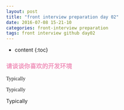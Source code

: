 ```yaml
---
layout: post
title: "front interview preparation day 02"
date: 2016-07-08 15-21-10
categories: front-interview preparation
tags: front interview github day02
---
```


* content
{:toc}

### <font color="#f095bc">请谈谈你喜欢的开发环境</font>
<style>
@font-face{
font-family:Open Sans Regular;
src:url('../css/font/Opensans-Regular.ttf');
format('truetype');
}
</style>
<p style="font-family:Open Sans Regular">Typically</p>
<p style="font-family:Microsoft Yahei">Typically</p>
<p style="font-family:">Typically</p>  

    